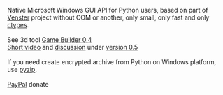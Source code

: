 Native Microsoft Windows GUI API for Python users, based on part of <a href='http://venster.sourceforge.net'>Venster</a> project without COM or another, only small, only fast and only <a href='http://ctypes.sourceforge.net'>ctypes</a>.<br><br>See 3d tool <a href='http://pywingui.googlecode.com/files/game_builder_04.zip'>Game Builder 0.4</a><br><a href='http://youtu.be/BJpxwWgCmjM'>Short video</a> and <a href='http://gbld.webs.com/apps/forums'>discussion</a> under <a href='http://avalera.ru/gb/gb05.zip'>version 0.5</a><br><br>If you need create encrypted archive from Python on Windows platform, use <a href='https://code.google.com/p/pywingui/source/browse/trunk/pyzip'>pyzip</a>.<br><br><a href='https://www.paypal.com/cgi-bin/webscr?cmd=_s-xclick&hosted_button_id=5SPG8UZ77XPD4'>PayPal</a> donate